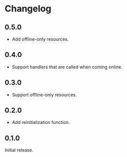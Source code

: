 # Changelog

## 0.5.0

- Add offline-only resources.

## 0.4.0

- Support handlers that are called when coming online.

## 0.3.0

- Support offline-only resources.

## 0.2.0

- Add reinitialization function.

## 0.1.0

Initial release.
